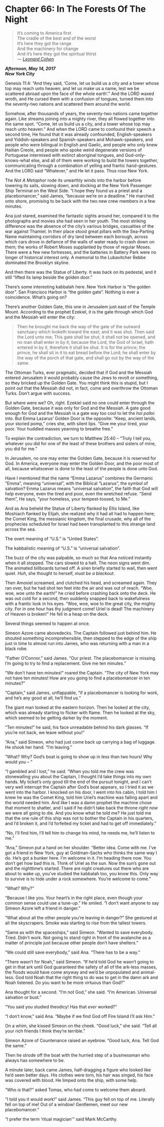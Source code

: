 Chapter 66: In The Forests Of The Night
=======================================

> It’s coming to America first  
> The cradle of the best and of the worst  
>  It’s here they got the range  
>  And the machinery for change  
>  And it’s here they got the spiritual thirst  
> _— [Leonard Cohen](https://www.youtube.com/watch?v=Ag5QsNA3Xwk)_

**_Afternoon, May 14, 2017  
New York City_**

Genesis 11:4: “And they said, ‘Come, let us build us a city and a tower whose top may reach unto heaven; and let us make us a name, lest we be scattered abroad upon the face of the whole earth’.” And the LORD waxed wroth, and He cursed them with a confusion of tongues, turned them into the seventy-two nations and scattered them around the world.

Somehow, after thousands of years, the seventy-two nations came together again. Like streams joining into a mighty river, they all flowed together into the same spot. “Come, let us build us a city, and a tower whose top may reach unto heaven.” And when the LORD came to confound their speech a second time, He found that it was already confounded, English-speakers and Yiddish-speakers and Spanish-speakers and Mohawk-speakers, and people who were bilingual in English and Gaelic, and people who only knew Haitian Creole, and people who spoke weird degenerate versions of Portuguese intermixed with extinct aboriginal tongues, and God-only-knows-what else, and all of them were working to build the towers together, communicating through a combination of yelling and frantic hand-gestures. And the LORD said “Whatever,” and He let it pass. Thus rose New York.

The _Not A Metaphor_ rode its unearthly winds into the harbor before lowering its sails, slowing down, and docking at the New York Passenger Ship Terminal on the West Side. “I hope they found us a priest and a placebomancer,” said James, “because we’re on a deadline.” He marched onto shore, promising to be back with the two new crew members in a few minutes.

Ana just stared, examined the fantastic sights around her, compared it to the photographs and movies she had seen in her youth. The most striking difference was the absence of the city’s various bridges, casualties of the war against Thamiel. In their place stood great pillars with the Sea-Parting Name maintaining corridors of dry land between each borough, across which cars drove in defiance of the walls of water ready to crash down on them; the works of Robert Moses supplanted by those of regular Moses. There were a few new fortresses, and the batteries in Battery Park were no longer of historical interest only. A memorial to the Lubavitcher Rebbe dominated the Brooklyn skyline.

And then there was the Statue of Liberty. It was back on its pedestal, and it still “lifted its lamp beside the golden door.”

There’s some interesting kabbalah here. New York Harbor is “the golden door”. San Francisco Harbor is “the golden gate”. Nothing is ever a coincidence. What’s going on?

There’s another Golden Gate, this one in Jerusalem just east of the Temple Mount. According to the prophet Ezekiel, it is the gate through which God and the Messiah will enter the city:

> Then he brought me back the way of the gate of the outward sanctuary which looketh toward the east; and it was shut. Then said the Lord unto me; This gate shall be shut, it shall not be opened, and no man shall enter in by it; because the Lord, the God of Israel, hath entered in by it, therefore it shall be shut. It is for the prince; the prince, he shall sit in it to eat bread before the Lord; he shall enter by the way of the porch of that gate, and shall go out by the way of the same.

The Ottoman Turks, ever pragmatic, decided that if God and the Messiah entered Jerusalem it would probably cause the Jews to revolt or something, so they bricked up the Golden Gate. You might think this is stupid, but I point out that the Messiah did not, in fact, come and overthrow the Ottoman Turks. Don’t argue with success.

But where were we? Oh, right. Ezekiel said no one could enter through the Golden Gate, because it was only for God and the Messiah. A gate good enough for God and the Messiah is a gate way too cool to let the _hoi polloi_ into. But Emma Lazarus’ Golden Door is the opposite: “Keep, ancient lands, your storied pomp,” cries she, with silent lips. “Give me your tired, your poor. Your huddled masses yearning to breathe free.”

To explain the contradiction, we turn to Matthew 25:40 – “Truly I tell you, whatever you did for one of the least of these brothers and sisters of mine, you did for me.”

In Jerusalem, no one may enter the Golden Gate, because it is reserved for God. In America, everyone may enter the Golden Door, and the poor most of all, because whatsoever is done to the least of the people is done unto God.

Have I mentioned that the name “Emma Lazarus” combines the Germanic “Emma”, meaning “universal”, with the Biblical “Lazarus”, the symbol of salvation? Emma Lazarus means “universal salvation”, the faith that God will help everyone, even the tired and poor, even the wretched refuse. “Send them”, He says, “your homeless, your tempest-tossed, to Me.”

And as Ana beheld the Statue of Liberty flanked by Ellis Island, like Moshiach flanked by Elijah, she realized why it had all had to happen here; the Comet King, the messianic kingdom, the final crusade, why all of the prophecies scheduled for Israel had been transplanted to this strange land across the sea.

The overt meaning of “U.S.” is “Untied States”.

The kabbalistic meaning of “U.S.” is “universal salvation”.

The buzz of the city was palpable, so much so that Ana noticed instantly when it all stopped. The cars slowed to a halt. The neon signs went dim. The animated billboards turned off. A siren briefly started to wail, then went quiet. _Huh_, she thought to herself, _must be a blackout_.

Then Amoxiel screamed, and clutched his head, and screamed again. They ran over, but he had shot ten feet into the air and was out of reach. “Woe, woe, woe unto the earth!” he cried before crashing back onto the deck. He was out cold for a second, then suddenly snapped back to wakefulness with a frantic look in his eyes. “Woe, woe, woe to the great city, the mighty city. For in one hour has thy judgment come! Uriel is dead! The machinery of Heaven is broken!” He fell in a heap on the deck.

Several things seemed to happen at once.

Simeon Azore came abovedecks. The Captain followed just behind him. He shouted something incomprehensible, then stepped to the edge of the ship just in time to almost run into James, who was returning with a man in a black robe.

“Father O’Connor,” said James. “Our priest. The placebomancer is missing. I’m going to try to find a replacement. Give me ten minutes.”

“We don’t have ten minutes!” roared the Captain. “The city of New York may not have ten minutes! How are you going to find a placebomancer in ten minutes?”

“Captain,” said James, unflappable, “if a placebomancer is looking for work, and he’s any good at all, he’ll find _us_.”

The giant man looked at the eastern horizon. Then he looked at the city, which was already starting to flicker with flame. Then he looked at the sky, which seemed to be getting darker by the moment.

“Ten minutes!” he said, his face unreadable behind his dark glasses. “If you’re not back, we leave without you!”

“Ana,” said Simeon, who had just come back up carrying a bag of luggage. He shook her hand. “I’m leaving.”

“What? Why? God’s boat is going to show up in less than two hours! Why would you – ”

“I gambled and I lost,” he said. “When you told me the crew was stonewalling you about the Captain, I thought I’d take things into my own hands. My ticket’s only good till the end of the pursuit tonight, and I can’t very well interrupt the Captain after God’s boat appears, so I tried it as we went into the harbor. I knocked on his door, I went into his cabin, I told him I knew he was the Comet King, told him Uriel’s machine was falling apart and the world needed him. And like I was a damn prophet the machine chose that moment to shatter, and I said if he didn’t take back the throne _right now_ we were all going to die. And you know what he told me? He just told me that the one rule of this ship was not to bother the Captain in his quarters, and I’d broken it, and I’d forfeited my ticket and had to get off immediately.”

“No, I’ll find him, I’ll tell him to change his mind, he needs me, he’ll listen to me.”

“Ana,” Simeon put a hand on her shoulder. “Better idea. Come with me. I’ve got a friend in New York, guy at Goldman-Sachs who thinks the same way I do. He’s got a bunker here. I’m welcome in it. I’m heading there now. You don’t get how bad this is. Think of Uriel as the sun. Now the sun’s gone out and the nighttime’s started. There are night creatures out there who are about to wake up, you’ve studied the kabbalah too, you know this. Only way to survive is to hide under a rock somewhere. You’re welcome to come.”

“What? Why?”

“Because I like you. Your heart’s in the right place, even though your common sense could use a tune-up.” He smiled. “I don’t want anyone to say Simeon Azore left a friend in danger.”

“What about all the other people you’re leaving in danger?” She gestured at all the skyscrapers. Smoke was starting to rise from the tallest towers.

“Same as with the spaceships,” said Simeon. “Wanted to save everybody. Tried. Didn’t work. Not going to stand right in front of the avalanche as a matter of principle just because other people don’t have shelters.”

“We could still save everybody,” said Ana. “There has to be a way.”

“There wasn’t for Noah,” said Simeon. “If he’d told God he wasn’t going to get in that ark until God guaranteed the safety of all of the ark-less masses, the floods would have come anyway and we’d be unpopulated and animal-less. God told Noah that the right thing to do was to get in the damn ark and Noah listened. Do you want to be more virtuous than God?”

Ana thought for a second. “I’m not God,” she said. “I’m American. Universal salvation or bust.”

“You said you studied theodicy! Has that _ever_ worked?”

“I don’t know,” said Ana. “Maybe if we find God off Fire Island I’ll ask Him.”

On a whim, she kissed Simeon on the cheek. “Good luck,” she said. “Tell all your rich friends I think they’re terrible.”

Simeon Azore of Countenance raised an eyebrow. “Good luck, Ana. Tell God the same.”

Then he strode off the boat with the hurried step of a businessman who always has somewhere to be.

A minute later, back came James, half-dragging a figure who looked like he’d seen better days. His clothes were torn, his hair was singed, his face was covered with blood. He limped onto the ship, with some help.

“Who _is_ that?” asked Tomas, who had come to welcome them aboard.

“I told you it would work!” said James. “This guy fell on top of me. Literally fell on top of me! Out of a window! Gentlemen, meet our new placebomancer.”

“I prefer the term ‘ritual magician'” said Mark McCarthy.